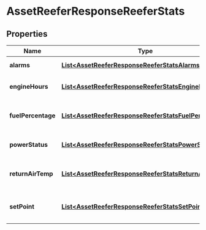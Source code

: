 
# AssetReeferResponseReeferStats

## Properties
Name | Type | Description | Notes
------------ | ------------- | ------------- | -------------
**alarms** | [**List&lt;AssetReeferResponseReeferStatsAlarms1&gt;**](AssetReeferResponseReeferStatsAlarms1.md) | Reefer alarms |  [optional]
**engineHours** | [**List&lt;AssetReeferResponseReeferStatsEngineHours&gt;**](AssetReeferResponseReeferStatsEngineHours.md) | Engine hours of the reefer |  [optional]
**fuelPercentage** | [**List&lt;AssetReeferResponseReeferStatsFuelPercentage&gt;**](AssetReeferResponseReeferStatsFuelPercentage.md) | Fuel percentage of the reefer |  [optional]
**powerStatus** | [**List&lt;AssetReeferResponseReeferStatsPowerStatus&gt;**](AssetReeferResponseReeferStatsPowerStatus.md) | Power status of the reefer |  [optional]
**returnAirTemp** | [**List&lt;AssetReeferResponseReeferStatsReturnAirTemp&gt;**](AssetReeferResponseReeferStatsReturnAirTemp.md) | Return air temperature of the reefer |  [optional]
**setPoint** | [**List&lt;AssetReeferResponseReeferStatsSetPoint&gt;**](AssetReeferResponseReeferStatsSetPoint.md) | Set point temperature of the reefer |  [optional]



